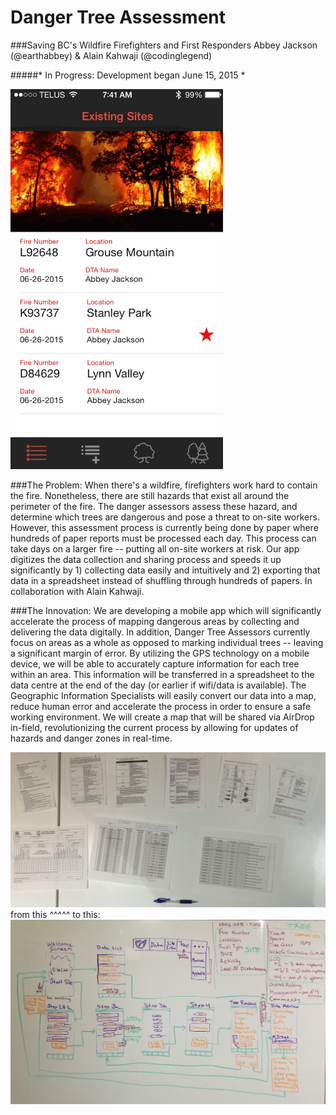# Danger Tree Assessment
###Saving BC's Wildfire Firefighters and First Responders 
Abbey Jackson (@earthabbey) & Alain Kahwaji (@codinglegend)

#####* In Progress: Development began June 15, 2015 *

![Screengrab](DangerTreeAssessment/DTAscreengrab.gif) 

###The Problem:
When there's a wildfire, firefighters work hard to contain the fire. Nonetheless, there are still hazards that exist all around the perimeter of the fire. The danger assessors assess these hazard, and determine which trees are dangerous and pose a threat to on-site workers. However, this assessment process is currently being done by paper where hundreds of paper reports must be processed each day. This process can take days on a larger fire -- putting all on-site workers at risk. Our app digitizes the data collection and sharing process and speeds it up significantly by 1) collecting data easily and intuitively and 2) exporting that data in a spreadsheet instead of shuffling through hundreds of papers. In collaboration with Alain Kahwaji.


###The Innovation:
We are developing a mobile app which will significantly accelerate the process of mapping dangerous areas by collecting and delivering the data digitally. In addition, Danger Tree Assessors currently focus on areas as a whole as opposed to marking individual trees -- leaving a significant margin of error. By utilizing the GPS technology on a mobile device, we will be able to accurately capture information for each tree within an area. This information will be transferred in a spreadsheet to the data centre at the end of the day (or earlier if wifi/data is available). The Geographic Information Specialists will easily convert our data into a map, reduce human error and accelerate the process in order to ensure a safe working environment. We will create a map that will be shared via AirDrop in-field, revolutionizing the current process by allowing for updates of  hazards and danger zones in real-time.

![Paperwork](DangerTreeAssessment/Paperwork.jpg)
from this ^^^^^ to this:
![Paperwork](DangerTreeAssessment/Storyboard.jpg)
